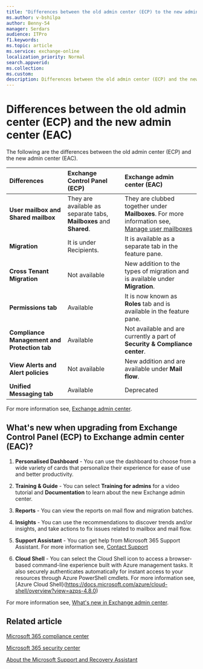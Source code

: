 ```yaml
---
title: "Differences between the old admin center (ECP) to the new admin center (EAC)"
ms.author: v-bshilpa
author: Benny-54
manager: Serdars
audience: ITPro
f1.keywords:
ms.topic: article
ms.service: exchange-online
localization_priority: Normal
search.appverid:
ms.collection:
ms.custom:
description: Differences between the old admin center (ECP) and the new admin center (EAC).
---
```


# Differences between the old admin center (ECP) and the new admin center (EAC)

The following are the differences between the old admin center (ECP) and the new admin center (EAC).

|**Differences**|**Exchange Control Panel (ECP)**|**Exchange admin center (EAC)**|
|:-----|:-----|:-----|
|**User mailbox and Shared mailbox**|They are available as separate tabs, **Mailboxes** and **Shared**.|They are clubbed together under **Mailboxes**. For more information see, [Manage user mailboxes](https://docs.microsoft.com/exchange/recipients-in-exchange-online/manage-user-mailboxes/manage-user-mailboxes)|
|**Migration**|It is under Recipients.|It is available as a separate tab in the feature pane.|
|**Cross Tenant Migration**|Not available|New addition to the types of migration and is available under **Migration**.|
|**Permissions tab**|Available|It is now known as **Roles** tab and is available in the feature pane.|
|**Compliance Management and Protection tab**|Available|Not available and are currently a part of **Security & Compliance center**.|
|**View Alerts and Alert policies**|Not available|New addition and are available under **Mail flow**.|
|**Unified Messaging tab**|Available|Deprecated|

For more information see, [Exchange admin center](https://docs.microsoft.com/exchange/exchange-admin-center).

## What's new when upgrading from Exchange Control Panel (ECP) to Exchange admin center (EAC)?

1. **Personalised Dashboard** - You can use the dashboard to choose from a wide variety of cards that personalize their experience for ease of use and better productivity. 

2. **Training & Guide** - You can select **Training for admins** for a video tutorial and **Documentation** to learn about the new Exchange admin center.

3. **Reports** - You can view the reports on mail flow and migration batches.

4. **Insights** - You can use the recommendations to discover trends and/or insights, and take actions to fix issues related to mailbox and mail flow.

5. **Support Assistant** - You can get help from Microsoft 365 Support Assistant. For more information see, [Contact Support](https://docs.microsoft.com/microsoft-365/admin/contact-support-for-business-products?view=o365-worldwide)

6. **Cloud Shell** - You can select the Cloud Shell icon to access a browser-based command-line experience built with Azure management tasks. It also securely authenticates automatically for instant access to your resources through Azure PowerShell cmdlets. For more information see, [Azure Cloud Shell}(https://docs.microsoft.com/azure/cloud-shell/overview?view=azps-4.8.0)

For more information see, [What's new in Exchange admin center](https://docs.microsoft.com/exchange/whats-new).

## Related article

[Microsoft 365 compliance center](https://docs.microsoft.com/microsoft-365/compliance/microsoft-365-compliance-center?view=o365-worldwide)

[Microsoft 365 security center](https://docs.microsoft.com/microsoft-365/security/mtp/overview-security-center?view=o365-worldwide)

[About the Microsoft Support and Recovery Assistant](https://support.microsoft.com/office/about-the-microsoft-support-and-recovery-assistant-e90bb691-c2a7-4697-a94f-88836856c72f)

